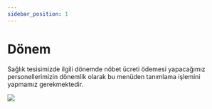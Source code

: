 ```yaml
---
sidebar_position: 1
---
```


# Dönem

Sağlık tesisimizde ilgili dönemde nöbet ücreti ödemesi yapacağımız personellerimizin dönemlik olarak bu menüden tanımlama işlemini yapmamız gerekmektedir. 

![](/img/3.jpg)